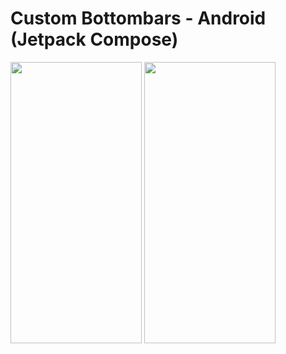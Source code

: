 # Custom Bottombars - Android (Jetpack Compose)

<img src="https://github.com/user-attachments/assets/dc189c59-7d56-46bf-bfaf-85dc681ea1eb" width="210" height="450">
<img src="https://github.com/user-attachments/assets/f466169d-414b-4b1a-b3c2-e515b3a1807b" width="210" height="450">

